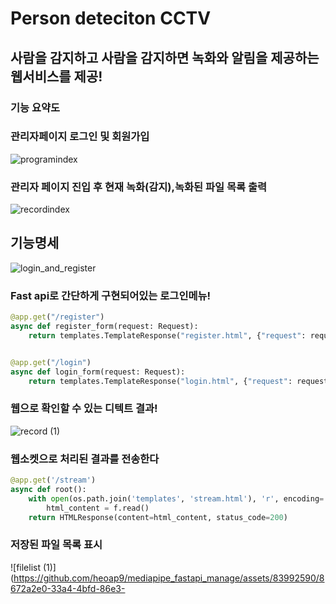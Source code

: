 # Person deteciton CCTV
## 사람을 감지하고 사람을 감지하면 녹화와 알림을 제공하는 웹서비스를 제공!
### 기능 요약도


### 관리자페이지 로그인 및 회원가입

![programindex](https://github.com/heoap9/mediapipe_fastapi_manage/assets/83992590/e5489cb8-14df-4916-a2f0-71c9dbf62999)
### 관리자 페이지 진입 후 현재 녹화(감지),녹화된 파일 목록 출력
![recordindex](https://github.com/heoap9/mediapipe_fastapi_manage/assets/83992590/e3e35c98-4b76-4d16-bd1d-7d5a18d69a64)



## 기능명세
![login_and_register](https://github.com/heoap9/mediapipe_fastapi_manage/assets/83992590/f473a58a-4bc7-4d66-9b91-3c0b9ed275bc)

### Fast api로 간단하게 구현되어있는 로그인메뉴!
```python
@app.get("/register")
async def register_form(request: Request):
    return templates.TemplateResponse("register.html", {"request": request})


@app.get("/login")
async def login_form(request: Request):
    return templates.TemplateResponse("login.html", {"request": request})
```

### 웹으로 확인할 수 있는 디텍트 결과!
![record (1)](https://github.com/heoap9/mediapipe_fastapi_manage/assets/83992590/02a6f7ae-a5e2-4bd4-9c9c-5c675a406b57)

### 웹소켓으로 처리된 결과를 전송한다
```python
@app.get('/stream')
async def root():
    with open(os.path.join('templates', 'stream.html'), 'r', encoding='utf-8') as f:
        html_content = f.read()
    return HTMLResponse(content=html_content, status_code=200)
```

### 저장된 파일 목록 표시
![filelist (1)](https://github.com/heoap9/mediapipe_fastapi_manage/assets/83992590/8672a2e0-33a4-4bfd-86e3-
